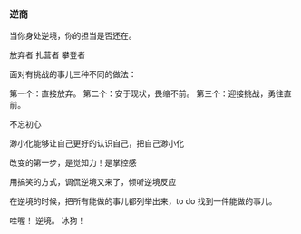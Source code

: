 ### 逆商

当你身处逆境，你的担当是否还在。

放弃者 扎营者 攀登者

面对有挑战的事儿三种不同的做法：

第一个：直接放弃。
第二个：安于现状，畏缩不前。
第三个：迎接挑战，勇往直前。

不忘初心

渺小化能够让自己更好的认识自己，把自己渺小化

改变的第一步，是觉知力！是掌控感

用搞笑的方式，调侃逆境又来了，倾听逆境反应

在逆境的时候，把所有能做的事儿都列举出来，to do 找到一件能做的事儿。

哇喔！ 逆境。
冰狗！